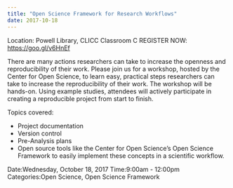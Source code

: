 ```yaml
---
title: "Open Science Framework for Research Workflows"
date: 2017-10-18
---
```


Location: Powell Library, CLICC Classroom C
REGISTER NOW:  <https://goo.gl/v6HnEf>

There are many actions researchers can take to increase the openness and reproducibility of their work. Please join us for a workshop, hosted by the Center for Open Science, to learn easy, practical steps researchers can take to increase the reproducibility of their work. The workshop will be hands-on. Using example studies, attendees will actively participate in creating a reproducible project from start to finish.

Topics covered:

* Project documentation
* Version control
* Pre-Analysis plans
* Open source tools like the Center for Open Science’s Open Science Framework to easily implement these concepts in a scientific workflow.

Date:Wednesday, October 18, 2017
Time:9:00am - 12:00pm
Categories:Open Science, Open Science Framework
